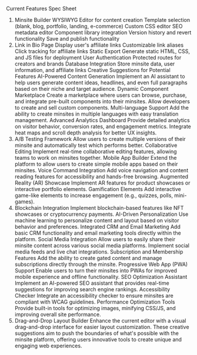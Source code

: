 Current Features Spec Sheet
1. Minsite Builder
WYSIWYG Editor for content creation
Template selection (blank, blog, portfolio, landing, e-commerce)
Custom CSS editor
SEO metadata editor
Component library integration
Version history and revert functionality
Save and publish functionality
2. Link in Bio Page
Display user's affiliate links
Customizable link aliases
Click tracking for affiliate links
Static Export
Generate static HTML, CSS, and JS files for deployment
User Authentication
Protected routes for creators and brands
Database Integration
Store minsite data, user information, and affiliate links
Creative Suggestions for Potential Features
AI-Powered Content Generation
Implement an AI assistant to help users generate content ideas, headlines, and even full paragraphs based on their niche and target audience.
Dynamic Component Marketplace
Create a marketplace where users can browse, purchase, and integrate pre-built components into their minsites.
Allow developers to create and sell custom components.
Multi-language Support
Add the ability to create minsites in multiple languages with easy translation management.
Advanced Analytics Dashboard
Provide detailed analytics on visitor behavior, conversion rates, and engagement metrics.
Integrate heat maps and scroll depth analysis for better UX insights.
5. A/B Testing Framework
Allow users to create multiple versions of their minsite and automatically test which performs better.
Collaborative Editing
Implement real-time collaborative editing features, allowing teams to work on minsites together.
Mobile App Builder
Extend the platform to allow users to create simple mobile apps based on their minsites.
Voice Command Integration
Add voice navigation and content reading features for accessibility and hands-free browsing.
Augmented Reality (AR) Showcase
Implement AR features for product showcases or interactive portfolio elements.
Gamification Elements
Add interactive game-like elements to increase engagement (e.g., quizzes, polls, mini-games).
11. Blockchain Integration
Implement blockchain-based features like NFT showcases or cryptocurrency payments.
AI-Driven Personalization
Use machine learning to personalize content and layout based on visitor behavior and preferences.
Integrated CRM and Email Marketing
Add basic CRM functionality and email marketing tools directly within the platform.
Social Media Integration
Allow users to easily share their minsite content across various social media platforms.
Implement social media feeds and live chat integrations.
Subscription and Membership Features
Add the ability to create gated content and manage subscriptions directly through the minsite.
Progressive Web App (PWA) Support
Enable users to turn their minsites into PWAs for improved mobile experience and offline functionality.
SEO Optimization Assistant
Implement an AI-powered SEO assistant that provides real-time suggestions for improving search engine rankings.
Accessibility Checker
Integrate an accessibility checker to ensure minsites are compliant with WCAG guidelines.
Performance Optimization Tools
Provide built-in tools for optimizing images, minifying CSS/JS, and improving overall site performance.
20. Drag-and-Drop Layout Builder
Enhance the current editor with a visual drag-and-drop interface for easier layout customization.
These creative suggestions aim to push the boundaries of what's possible with the minsite platform, offering users innovative tools to create unique and engaging web experiences.